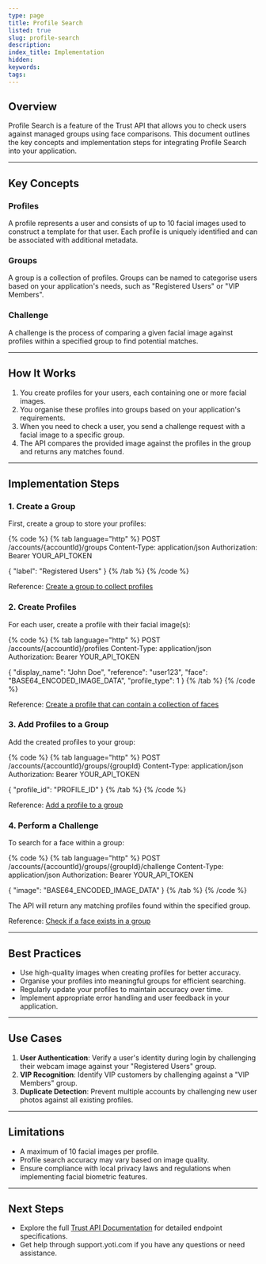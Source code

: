 ```yaml
---
type: page
title: Profile Search
listed: true
slug: profile-search
description: 
index_title: Implementation
hidden: 
keywords: 
tags: 
---
```


## Overview

Profile Search is a feature of the Trust API that allows you to check users against managed groups using face comparisons. This document outlines the key concepts and implementation steps for integrating Profile Search into your application.

---

## Key Concepts

### Profiles

A profile represents a user and consists of up to 10 facial images used to construct a template for that user. Each profile is uniquely identified and can be associated with additional metadata.

### Groups

A group is a collection of profiles. Groups can be named to categorise users based on your application's needs, such as "Registered Users" or "VIP Members".

### Challenge

A challenge is the process of comparing a given facial image against profiles within a specified group to find potential matches.

---

## How It Works

1. You create profiles for your users, each containing one or more facial images.
2. You organise these profiles into groups based on your application's requirements.
3. When you need to check a user, you send a challenge request with a facial image to a specific group.
4. The API compares the provided image against the profiles in the group and returns any matches found.

---

## Implementation Steps

### 1. Create a Group

First, create a group to store your profiles:

{% code %}
{% tab language="http" %}
POST /accounts/{accountId}/groups
Content-Type: application/json
Authorization: Bearer YOUR_API_TOKEN

{
  "label": "Registered Users"
}
{% /tab %}
{% /code %}

Reference: [Create a group to collect profiles](/v9.0/trust-api/ref#postcreate-a-group-to-collect-profiles)

### 2. Create Profiles

For each user, create a profile with their facial image(s):

{% code %}
{% tab language="http" %}
POST /accounts/{accountId}/profiles
Content-Type: application/json
Authorization: Bearer YOUR_API_TOKEN

{
  "display_name": "John Doe",
  "reference": "user123",
  "face": "BASE64_ENCODED_IMAGE_DATA",
  "profile_type": 1
}
{% /tab %}
{% /code %}

Reference: [Create a profile that can contain a collection of faces](/v9.0/trust-api/ref#postcreate-a-profile-that-can-contain-a-collection-of-faces)

### 3. Add Profiles to a Group

Add the created profiles to your group:

{% code %}
{% tab language="http" %}
POST /accounts/{accountId}/groups/{groupId}
Content-Type: application/json
Authorization: Bearer YOUR_API_TOKEN

{
  "profile_id": "PROFILE_ID"
}
{% /tab %}
{% /code %}

Reference: [Add a profile to a group](/v9.0/trust-api/ref#postadd-a-profile-to-a-group)

### 4. Perform a Challenge

To search for a face within a group:

{% code %}
{% tab language="http" %}
POST /accounts/{accountId}/groups/{groupId}/challenge
Content-Type: application/json
Authorization: Bearer YOUR_API_TOKEN

{
  "image": "BASE64_ENCODED_IMAGE_DATA"
}
{% /tab %}
{% /code %}

The API will return any matching profiles found within the specified group.

Reference: [Check if a face exists in a group](/v9.0/trust-api/ref#postcheck-if-a-face-exists-in-a-group)

---

## Best Practices

- Use high-quality images when creating profiles for better accuracy.
- Organise your profiles into meaningful groups for efficient searching.
- Regularly update your profiles to maintain accuracy over time.
- Implement appropriate error handling and user feedback in your application.

---

## Use Cases

1. **User Authentication**: Verify a user's identity during login by challenging their webcam image against your "Registered Users" group.
2. **VIP Recognition**: Identify VIP customers by challenging against a "VIP Members" group.
3. **Duplicate Detection**: Prevent multiple accounts by challenging new user photos against all existing profiles.

---

## Limitations

- A maximum of 10 facial images per profile.
- Profile search accuracy may vary based on image quality.
- Ensure compliance with local privacy laws and regulations when implementing facial biometric features.

---

## Next Steps

- Explore the full [Trust API Documentation](/v9.0/trust-api/ref) for detailed endpoint specifications.
- Get help through support.yoti.com if you have any questions or need assistance.